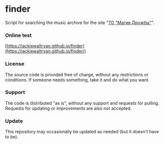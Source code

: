 # finder

Script for searching the music archive for the site "[ТО "Магия Дружбы"](https://bronyru.info/%D1%81%D1%82%D0%B0%D1%84%D1%84/%D0%BC%D1%83%D0%B7%D1%8B%D0%BA%D0%B0/)".

### Online test
[https://jackiewaltryan.github.io/finder](https://jackiewaltryan.github.io/finder/)

### License

The source code is provided free of charge, without any restrictions or conditions.  If someone needs something, take it and do what you want.

### Support

The code is distributed "as is", without any support and requests for pulling. Requests for updating or improvements are also not accepted.

### Update

This repository may occasionally be updated as needed (but it doesn't have to be).
